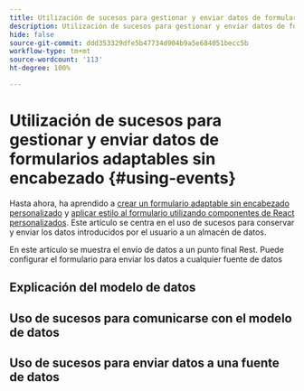```yaml
---
title: Utilización de sucesos para gestionar y enviar datos de formularios adaptables sin encabezado
description: Utilización de sucesos para gestionar y enviar datos de formularios adaptables sin encabezado
hide: false
source-git-commit: ddd353329dfe5b47734d904b9a5e684051becc5b
workflow-type: tm+mt
source-wordcount: '113'
ht-degree: 100%

---
```



# Utilización de sucesos para gestionar y enviar datos de formularios adaptables sin encabezado {#using-events}

Hasta ahora, ha aprendido a [crear un formulario adaptable sin encabezado personalizado](create-and-publish-a-headless-form.md) y [aplicar estilo al formulario utilizando componentes de React personalizados](use-google-material-ui-react-components-to-render-a-headless-form.md). Este artículo se centra en el uso de sucesos para conservar y enviar los datos introducidos por el usuario a un almacén de datos.

En este artículo se muestra el envío de datos a un punto final Rest. Puede configurar el formulario para enviar los datos a cualquier fuente de datos

## Explicación del modelo de datos



## Uso de sucesos para comunicarse con el modelo de datos

## Uso de sucesos para enviar datos a una fuente de datos
